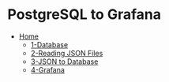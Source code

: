 PostgreSQL to Grafana
=====================

- [Home](#home)
  * [1-Database](https://github.com/conradoguimaraes/PostgreSQL-to-Grafana/wiki/1---Database)
  * [2-Reading JSON Files](https://github.com/conradoguimaraes/PostgreSQL-to-Grafana/wiki/2-reading-json-files)
  * [3-JSON to Database](https://github.com/conradoguimaraes/PostgreSQL-to-Grafana/wiki/3---JSON-to-Database)
  * [4-Grafana](https://github.com/conradoguimaraes/PostgreSQL-to-Grafana/wiki/4---Grafana)

